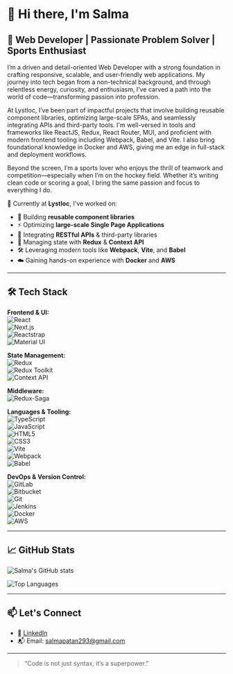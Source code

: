 # 👋 Hi there, I'm Salma

## 🚀 Web Developer | Passionate Problem Solver | Sports Enthusiast

I’m a driven and detail-oriented  Web Developer with a strong foundation in crafting responsive, scalable, and user-friendly web applications. My journey into tech began from a non-technical background, and through relentless energy, curiosity, and enthusiasm, I’ve carved a path into the world of code—transforming passion into profession.

At Lystloc, I’ve been part of impactful projects that involve building reusable component libraries, optimizing large-scale SPAs, and seamlessly integrating APIs and third-party tools. I'm well-versed in tools and frameworks like ReactJS, Redux, React Router, MUI, and proficient with modern frontend tooling including Webpack, Babel, and Vite. I also bring foundational knowledge in Docker and AWS, giving me an edge in full-stack and deployment workflows.

Beyond the screen, I’m a sports lover who enjoys the thrill of teamwork and competition—especially when I’m on the hockey field. Whether it’s writing clean code or scoring a goal, I bring the same passion and focus to everything I do.

💼 Currently at **Lystloc**, I've worked on:
- 🔁 Building **reusable component libraries**
- ⚡ Optimizing **large-scale Single Page Applications**
- 🔌 Integrating **RESTful APIs** & third-party libraries
- 🧠 Managing state with **Redux** & **Context API**
- 🛠 Leveraging modern tools like **Webpack**, **Vite**, and **Babel**
- ☁️ Gaining hands-on experience with **Docker** and **AWS**



---

## 🛠 Tech Stack

**Frontend & UI:**  
![React](https://img.shields.io/badge/-ReactJS-61DAFB?style=flat&logo=react&logoColor=000)  
![Next.js](https://img.shields.io/badge/-Next.js-000000?style=flat&logo=next.js)  
![Reactstrap](https://img.shields.io/badge/-Reactstrap-563D7C?style=flat&logo=bootstrap&logoColor=white)  
![Material UI](https://img.shields.io/badge/-MUI-007FFF?style=flat&logo=mui&logoColor=white)  

**State Management:**  
![Redux](https://img.shields.io/badge/-Redux-764ABC?style=flat&logo=redux&logoColor=fff)  
![Redux Toolkit](https://img.shields.io/badge/-Redux%20Toolkit-593D88?style=flat&logo=redux&logoColor=white)  
![Context API](https://img.shields.io/badge/-Context%20API-61DAFB?style=flat&logo=react&logoColor=white)

**Middleware:**  
![Redux-Saga](https://img.shields.io/badge/-Redux%20Saga-999999?style=flat&logo=redux-saga&logoColor=white)

**Languages & Tooling:**  
![TypeScript](https://img.shields.io/badge/-TypeScript-3178C6?style=flat&logo=typescript&logoColor=fff)  
![JavaScript](https://img.shields.io/badge/-JavaScript-F7DF1E?style=flat&logo=javascript&logoColor=000)  
![HTML5](https://img.shields.io/badge/-HTML5-E34F26?style=flat&logo=html5&logoColor=fff)  
![CSS3](https://img.shields.io/badge/-CSS3-1572B6?style=flat&logo=css3)  
![Vite](https://img.shields.io/badge/-Vite-646CFF?style=flat&logo=vite&logoColor=white)  
![Webpack](https://img.shields.io/badge/-Webpack-8DD6F9?style=flat&logo=webpack&logoColor=black)  
![Babel](https://img.shields.io/badge/-Babel-F9DC3E?style=flat&logo=babel&logoColor=black)

**DevOps & Version Control:**  
![GitLab](https://img.shields.io/badge/-GitLab-FC6D26?style=flat&logo=gitlab&logoColor=white)  
![Bitbucket](https://img.shields.io/badge/-Bitbucket-0052CC?style=flat&logo=bitbucket&logoColor=white)  
![Git](https://img.shields.io/badge/-Git-F05032?style=flat&logo=git&logoColor=white)  
![Jenkins](https://img.shields.io/badge/-Jenkins-D24939?style=flat&logo=jenkins&logoColor=white)  
![Docker](https://img.shields.io/badge/-Docker-2496ED?style=flat&logo=docker&logoColor=fff)  
![AWS](https://img.shields.io/badge/-AWS-232F3E?style=flat&logo=amazon-aws)

---

## 📈 GitHub Stats

![Salma's GitHub stats](https://github-readme-stats.vercel.app/api?username=SalmaPatan&show_icons=true&theme=react)

![Top Languages](https://github-readme-stats.vercel.app/api/top-langs/?username=SalmaPatan&layout=compact&theme=react)

---

## 📫 Let's Connect

- 💼 [LinkedIn](https://www.linkedin.com/in/patan-salma/)  
- 📬 Email: [salmapatan293@gmail.com](mailto:salmapatan293@gmail.com)

---

> “Code is not just syntax, it’s a superpower.”  
